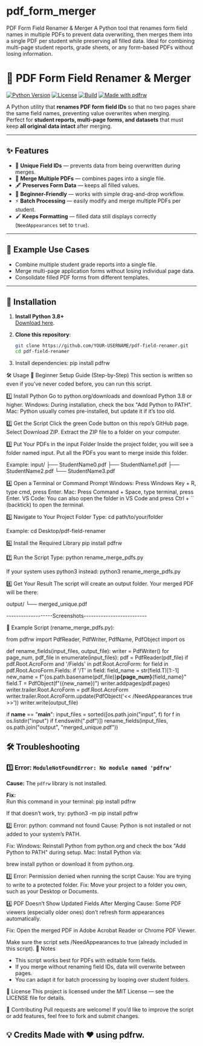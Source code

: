 # pdf_form_merger
PDF Form Field Renamer &amp; Merger A Python tool that renames form field names in multiple PDFs to prevent data overwriting, then merges them into a single PDF per student while preserving all filled data. Ideal for combining multi-page student reports, grade sheets, or any form-based PDFs without losing information.


# 📝 PDF Form Field Renamer & Merger

[![Python Version](https://img.shields.io/badge/python-3.8%2B-blue)](https://www.python.org/downloads/)
[![License](https://img.shields.io/badge/license-MIT-green)](LICENSE)
[![Build](https://img.shields.io/badge/build-passing-brightgreen)]()
[![Made with pdfrw](https://img.shields.io/badge/made%20with-pdfrw-orange)](https://pypi.org/project/pdfrw/)

A Python utility that **renames PDF form field IDs** so that no two pages share the same field names, preventing value overwrites when merging.  
Perfect for **student reports, multi-page forms, and datasets** that must keep **all original data intact** after merging.  

---

## ✨ Features
- 🔄 **Unique Field IDs** — prevents data from being overwritten during merges.
- 📄 **Merge Multiple PDFs** — combines pages into a single file.
- 🖋 **Preserves Form Data** — keeps all filled values.
- 🎯 **Beginner-Friendly** — works with simple drag-and-drop workflow.
- ⚡ **Batch Processing** — easily modify and merge multiple PDFs per student.
- 🖌 **Keeps Formatting** — filled data still displays correctly (`NeedAppearances` set to `true`).

---

## 📂 Example Use Cases
- Combine multiple student grade reports into a single file.
- Merge multi-page application forms without losing individual page data.
- Consolidate filled PDF forms from different templates.

---

## 🚀 Installation
1. **Install Python 3.8+**  
   [Download here](https://www.python.org/downloads/).

2. **Clone this repository**:
   ```bash
   git clone https://github.com/YOUR-USERNAME/pdf-field-renamer.git
   cd pdf-field-renamer
3. Install dependencies:
pip install pdfrw


🛠 Usage
📖 Beginner Setup Guide (Step-by-Step)
This section is written so even if you’ve never coded before, you can run this script.

1️⃣ Install Python
Go to python.org/downloads and download Python 3.8 or higher.
Windows: During installation, check the box "Add Python to PATH".
Mac: Python usually comes pre-installed, but update it if it’s too old.

2️⃣ Get the Script
Click the green Code button on this repo’s GitHub page.
Select Download ZIP.
Extract the ZIP file to a folder on your computer.

3️⃣ Put Your PDFs in the input Folder
Inside the project folder, you will see a folder named input.
Put all the PDFs you want to merge inside this folder.

Example:
input/
├── StudentName0.pdf
├── StudentName1.pdf
├── StudentName2.pdf
└── StudentName3.pdf

4️⃣ Open a Terminal or Command Prompt
Windows: Press Windows Key + R, type cmd, press Enter.
Mac: Press Command + Space, type terminal, press Enter.
VS Code: You can also open the folder in VS Code and press Ctrl + `` (backtick) to open the terminal.

5️⃣ Navigate to Your Project Folder
Type:
cd path/to/your/folder

Example:
cd Desktop/pdf-field-renamer

6️⃣ Install the Required Library
pip install pdfrw

7️⃣ Run the Script
Type:
python rename_merge_pdfs.py

If your system uses python3 instead:
python3 rename_merge_pdfs.py

8️⃣ Get Your Result
The script will create an output folder.
Your merged PDF will be there:

output/
└── merged_unique.pdf

-------------------Screenshots--------------------------

📄 Example Script (rename_merge_pdfs.py):

from pdfrw import PdfReader, PdfWriter, PdfName, PdfObject
import os

def rename_fields(input_files, output_file):
    writer = PdfWriter()
    for page_num, pdf_file in enumerate(input_files):
        pdf = PdfReader(pdf_file)
        if pdf.Root.AcroForm and '/Fields' in pdf.Root.AcroForm:
            for field in pdf.Root.AcroForm.Fields:
                if '/T' in field:
                    field_name = str(field.T)[1:-1]
                    new_name = f"{os.path.basename(pdf_file)}__p{page_num}__{field_name}"
                    field.T = PdfObject(f"({new_name})")
        writer.addpages(pdf.pages)
    writer.trailer.Root.AcroForm = pdf.Root.AcroForm
    writer.trailer.Root.AcroForm.update(PdfObject('<< /NeedAppearances true >>'))
    writer.write(output_file)

if __name__ == "__main__":
    input_files = sorted([os.path.join("input", f) for f in os.listdir("input") if f.endswith(".pdf")])
    rename_fields(input_files, os.path.join("output", "merged_unique.pdf"))

## 🛠 Troubleshooting

### 1️⃣ Error: `ModuleNotFoundError: No module named 'pdfrw'`
**Cause:** The `pdfrw` library is not installed.  

**Fix:**  
Run this command in your terminal:
pip install pdfrw

If that doesn’t work, try:
python3 -m pip install pdfrw

2️⃣ Error: python: command not found
Cause: Python is not installed or not added to your system’s PATH.

Fix:
Windows: Reinstall Python from python.org and check the box "Add Python to PATH" during setup.
Mac: Install Python via:

brew install python
or download it from python.org.

3️⃣ Error: Permission denied when running the script
Cause: You are trying to write to a protected folder.
Fix: Move your project to a folder you own, such as your Desktop or Documents.

4️⃣ PDF Doesn’t Show Updated Fields After Merging
Cause: Some PDF viewers (especially older ones) don’t refresh form appearances automatically.

Fix:
Open the merged PDF in Adobe Acrobat Reader or Chrome PDF Viewer.

Make sure the script sets /NeedAppearances to true (already included in this script).
📌 Notes
- This script works best for PDFs with editable form fields.
- If you merge without renaming field IDs, data will overwrite between pages.
- You can adapt it for batch processing by looping over student folders.

📜 License
This project is licensed under the MIT License — see the LICENSE file for details.

🤝 Contributing
Pull requests are welcome! If you’d like to improve the script or add features, feel free to fork and submit changes.

💡 Credits
Made with ❤️ using pdfrw.
---





